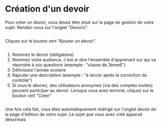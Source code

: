 # Création d'un devoir

Pour créer un devoir, vous devez être situé sur la page de gestion de votre sujet. Rendez-vous sur l'onglet "Devoirs".

<img>

Cliquez sur le bouton vert "Ajouter un devoir".

<img>

1. Nommez le devoir (obligatoire)
2. Nommez votre audience, c'est-à-dire l'ensemble d'apprenant sur qui va répondre à vos questions (exemple : "classe de 3ème6")
3. Définissez l'année scolaire
4. Rajouter une description (exemple : "à lancer après la correction du contrôle")
5. Si vous le désirez, des utilisateurs anonymes (via des comptes invités) peuvent participer au devoir.
Lorsque vous avez terminé, cliquez sur le bouton vert "Créer"

<img>

Une fois cela fait, vous êtes automatiquement redirigé sur l'onglet devoir de la page d'édition de votre sujet. Le sujet que vous avez créé apparait désormais
